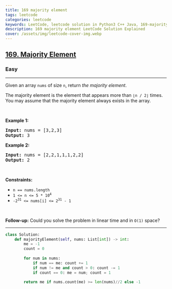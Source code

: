 ```yaml
---
title: 169 majority element
tags: leetcode
categories: leetcode
keywords: LeetCode, leetcode solution in Python3 C++ Java, 169-majority-element solution
description: 169 majority element LeetCode Solution Explained
cover: /assets/img/leetcode-cover-img.webp
---
```





<h2><a href="https://leetcode.com/problems/majority-element/">169. Majority Element</a></h2><h3>Easy</h3><hr><div><p>Given an array <code>nums</code> of size <code>n</code>, return <em>the majority element</em>.</p>

<p>The majority element is the element that appears more than <code>⌊n / 2⌋</code> times. You may assume that the majority element always exists in the array.</p>

<p>&nbsp;</p>
<p><strong>Example 1:</strong></p>
<pre><strong>Input:</strong> nums = [3,2,3]
<strong>Output:</strong> 3
</pre><p><strong>Example 2:</strong></p>
<pre><strong>Input:</strong> nums = [2,2,1,1,1,2,2]
<strong>Output:</strong> 2
</pre>
<p>&nbsp;</p>
<p><strong>Constraints:</strong></p>

<ul>
	<li><code>n == nums.length</code></li>
	<li><code>1 &lt;= n &lt;= 5 * 10<sup>4</sup></code></li>
	<li><code>-2<sup>31</sup> &lt;= nums[i] &lt;= 2<sup>31</sup> - 1</code></li>
</ul>

<p>&nbsp;</p>
<strong>Follow-up:</strong> Could you solve the problem in linear time and in <code>O(1)</code> space?</div>

---




```python
class Solution:
    def majorityElement(self, nums: List[int]) -> int:
        me = -1
        count = 0
        
        for num in nums:
            if num == me: count += 1
            if num != me and count > 0: count -= 1
            if count == 0: me = num; count = 1
        
        return me if nums.count(me) >= len(nums)//2 else -1
```
